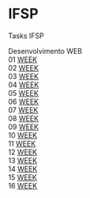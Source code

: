 # IFSP
Tasks IFSP

Desenvolvimento WEB <br>
01 [WEEK](https://github.com/conradobr1/IFSP/tree/main/Desenvolvimento%20WEB/1Semana) <BR>
02 [WEEK](https://github.com/conradobr1/IFSP/tree/main/Desenvolvimento%20WEB/2Semana/HTML_-Aula_01_C-main)<br>
03 [WEEK](https://github.com/conradobr1/IFSP/tree/main/Desenvolvimento%20WEB/3week/code)<br>
04 [WEEK](https://github.com/conradobr1/IFSP/tree/main/Desenvolvimento%20WEB/4Week/html_2024_aula04-main)<br>
05 [WEEK](https://github.com/conradobr1/IFSP/tree/main/Desenvolvimento%20WEB/5Week)<br>
06 [WEEK](https://github.com/conradobr1/IFSP/tree/main/Desenvolvimento%20WEB/6Week/html_css_2024_aula1-main)<br>
07 [WEEK](https://github.com/conradobr1/IFSP/tree/main/Desenvolvimento%20WEB/7Week/html_2024_css_aula_2-main)<br>
08 [WEEK](https://github.com/conradobr1/IFSP/tree/main/Desenvolvimento%20WEB/8Week)<br>
09 [WEEK](https://github.com/conradobr1/IFSP/tree/main/Desenvolvimento%20WEB/9Week)<br>
10 [WEEK](https://github.com/conradobr1/IFSP/tree/main/Desenvolvimento%20WEB/10week)<br>
11 [WEEK](https://github.com/conradobr1/IFSP/tree/main/Desenvolvimento%20WEB/11Week)<br>
12 [WEEK](https://github.com/conradobr1/IFSP/tree/main/Desenvolvimento%20WEB/12Week)<br>
13 [WEEK](https://github.com/conradobr1/IFSP/tree/main/Desenvolvimento%20WEB/13Week)<br>
14 [WEEK](https://github.com/conradobr1/IFSP/tree/main/Desenvolvimento%20WEB/14Week)<br>
15 [WEEK](https://github.com/conradobr1/IFSP/tree/main/Desenvolvimento%20WEB/15Week)<br>
16 [WEEK](https://github.com/conradobr1/IFSP/tree/main/Desenvolvimento%20WEB/16Week)<br>


